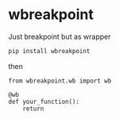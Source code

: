 # wbreakpoint
Just breakpoint but as wrapper
```bash
pip install wbreakpoint
```
then 
```
from wbreakpoint.wb import wb

@wb
def your_function():
    return
```

